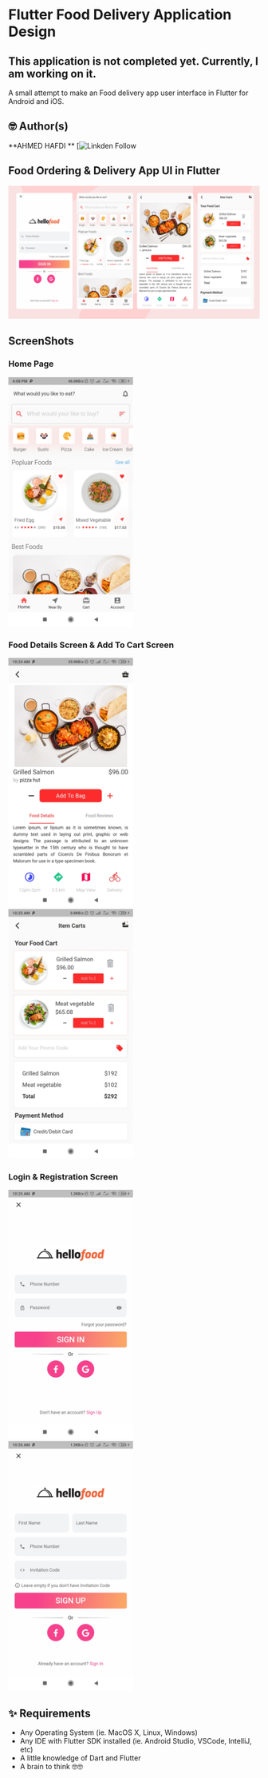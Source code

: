 # Flutter Food Delivery Application Design

## This application is not completed yet. Currently, I am working on it. 
A small attempt to make an Food delivery app user interface in Flutter for Android and iOS.

## 🤓 Author(s)
**AHMED HAFDI ** [![Linkden Follow](https://www.linkedin.com/in/ahmed-hafdi-200528188/)

## Food Ordering & Delivery App UI in Flutter
<img src="screens/full_ui.png"  />

## ScreenShots
### Home Page
<img src="screens/home_screen.jpg" height="500em" />

### Food Details Screen & Add To Cart Screen
<img src="screens/detail_screen.jpg" height="500em" /> &nbsp;&nbsp;&nbsp;&nbsp; <img src="screens/add_to_cart_screen.jpg" height="500em" />

### Login & Registration Screen
<img src="screens/login_screen.jpg" height="500em" />&nbsp;&nbsp;&nbsp;&nbsp; <img src="screens/signin_scren.jpg" height="500em" />

## ✨ Requirements
* Any Operating System (ie. MacOS X, Linux, Windows)
* Any IDE with Flutter SDK installed (ie.  Android Studio, VSCode, IntelliJ, etc)
* A little knowledge of Dart and Flutter
* A brain to think 🤓🤓







 
